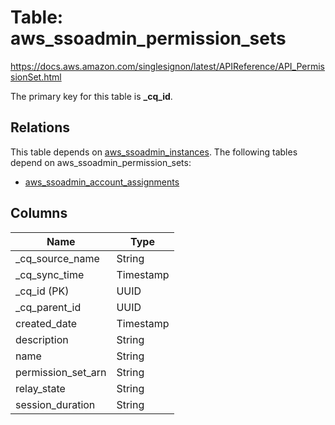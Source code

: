 # Table: aws_ssoadmin_permission_sets

https://docs.aws.amazon.com/singlesignon/latest/APIReference/API_PermissionSet.html

The primary key for this table is **_cq_id**.

## Relations
This table depends on [aws_ssoadmin_instances](aws_ssoadmin_instances.md).
The following tables depend on aws_ssoadmin_permission_sets:
  - [aws_ssoadmin_account_assignments](aws_ssoadmin_account_assignments.md)

## Columns
| Name          | Type          |
| ------------- | ------------- |
|_cq_source_name|String|
|_cq_sync_time|Timestamp|
|_cq_id (PK)|UUID|
|_cq_parent_id|UUID|
|created_date|Timestamp|
|description|String|
|name|String|
|permission_set_arn|String|
|relay_state|String|
|session_duration|String|
